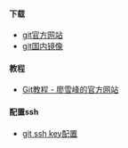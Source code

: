 #### 下载

- [git官方网站](https://git-scm.com/)
- [git国内镜像](https://npm.taobao.org/mirrors/git-for-windows/)

#### 教程


- [Git教程 - 廖雪峰的官方网站](https://www.liaoxuefeng.com/wiki/896043488029600/1163625339727712)

#### 配置ssh

- [git ssh key配置](https://www.cnblogs.com/shihaiming/p/9394950.html)
